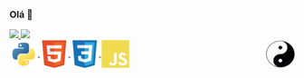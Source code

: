 ### Olá 👋

<div>
  <a href="https://github.com/GitGuii">
  <img height="180em" src="https://github-readme-stats.vercel.app/api?username=GitGuii&show_icons=true&theme=great-gatsby&include_all_commits=true&count_private=true"/>
  <img height="150em" src="https://github-readme-stats.vercel.app/api/top-langs/?username=GitGuii&layout=compact&langs_count=7&theme=great-gatsby"/>
</div>
<img align="center" alt="gui-Python" height="50" width="50" src="https://raw.githubusercontent.com/devicons/devicon/master/icons/python/python-original.svg">
<img align="center" alt="gui-HTML" height="50" width="50" src="https://raw.githubusercontent.com/devicons/devicon/master/icons/html5/html5-original.svg">
<img align="center" alt="gui-CSS" height="50" width="50" src="https://raw.githubusercontent.com/devicons/devicon/master/icons/css3/css3-original.svg">
<img align="center" alt="gui-Js" height="50" width="50" src="https://raw.githubusercontent.com/devicons/devicon/master/icons/javascript/javascript-plain.svg">
 
<img align="right" alt="tao" height="50" width="50" src="https://github.com/GitGuii/GitGuii/blob/main/giphy.gif">
